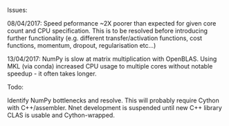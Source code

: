 Issues:

08/04/2017: Speed peformance ~2X poorer than expected for given core count and CPU specification.  This is to be
resolved before introducing further functionality (e.g. different transfer/activation functions, cost functions,
momentum, dropout, regularisation etc...)

13/04/2017: NumPy is slow at matrix multiplication with OpenBLAS. Using MKL (via conda) increased CPU usage to multiple
cores without notable speedup - it often takes longer.

Todo:

Identify NumPy bottlenecks and resolve. This will probably require Cython with C++/assembler.
Nnet development is suspended until new C++ library CLAS is usable and Cython-wrapped.

